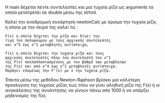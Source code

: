 
   Η main δέχεται πέντε συντελεστές και μια
τυχαία ρίζα ως arguments τα οποία μετατρέπει
σε double μέσω της strtod. 

Καλεί την αναδρομική συνάρτηση newtonCalc
με όρισμα την τυχαία ρίζα, η οποία με την
σειρά της καλεί τις :

    F(x) η οποία δέχεται την ρίζα και δίνει την
    τιμή του πολυώνυμου με τους αρχικούς συντελεστές
    και x^5 έως x^1 μεταβλητές αντίστοιχα,

    f(x) η οποία δέχεται την τυχαία ρίζα και τους
    αρχικούς συντελεστές πλην του συντελεστή του x^1
    της F(x) πολλαπλασιασμένους με τον βαθμό των μεταβλητών
    της F(x) και από x^4 έως x^1 μεταβλητές αντίστοιχα.
    Παράγει επομένως την F’(x) με x την τυχαία ρίζα.

Έπειτα μέσω της μεθόδου Newton-Raphson βρίσκει
μια καλύτερη προσέγγιση της τυχαίας ρίζας έως
ότου να γίνει αληθινή ρίζα της F(x) ή οι ανακαλέσεις
της συνάντησης να γίνουν πάνω από 1000 ή να υπάρξει
μηδενισμός της f(x).